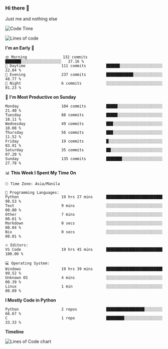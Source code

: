 ### Hi there 👋

Just me and nothing else


<!--START_SECTION:waka-->
![Code Time](http://img.shields.io/badge/Code%20Time-83%20hrs%2048%20mins-blue)

![Lines of code](https://img.shields.io/badge/From%20Hello%20World%20I%27ve%20Written-906.9%20thousand%20lines%20of%20code-blue)

**I'm an Early 🐤** 

```text
🌞 Morning                132 commits         ███████░░░░░░░░░░░░░░░░░░   27.16 % 
🌆 Daytime                111 commits         ██████░░░░░░░░░░░░░░░░░░░   22.84 % 
🌃 Evening                237 commits         ████████████░░░░░░░░░░░░░   48.77 % 
🌙 Night                  6 commits           ░░░░░░░░░░░░░░░░░░░░░░░░░   01.23 % 
```
📅 **I'm Most Productive on Sunday** 

```text
Monday                   104 commits         █████░░░░░░░░░░░░░░░░░░░░   21.40 % 
Tuesday                  88 commits          █████░░░░░░░░░░░░░░░░░░░░   18.11 % 
Wednesday                49 commits          ███░░░░░░░░░░░░░░░░░░░░░░   10.08 % 
Thursday                 56 commits          ███░░░░░░░░░░░░░░░░░░░░░░   11.52 % 
Friday                   19 commits          █░░░░░░░░░░░░░░░░░░░░░░░░   03.91 % 
Saturday                 35 commits          ██░░░░░░░░░░░░░░░░░░░░░░░   07.20 % 
Sunday                   135 commits         ███████░░░░░░░░░░░░░░░░░░   27.78 % 
```


📊 **This Week I Spent My Time On** 

```text
🕑︎ Time Zone: Asia/Manila

💬 Programming Languages: 
Python                   19 hrs 27 mins      █████████████████████████   98.53 % 
Text                     9 mins              ░░░░░░░░░░░░░░░░░░░░░░░░░   00.80 % 
Other                    7 mins              ░░░░░░░░░░░░░░░░░░░░░░░░░   00.61 % 
Markdown                 0 secs              ░░░░░░░░░░░░░░░░░░░░░░░░░   00.04 % 
Nix                      0 secs              ░░░░░░░░░░░░░░░░░░░░░░░░░   00.01 % 

🔥 Editors: 
VS Code                  19 hrs 45 mins      █████████████████████████   100.00 % 

💻 Operating System: 
Windows                  19 hrs 39 mins      █████████████████████████   99.52 % 
Unknown OS               4 mins              ░░░░░░░░░░░░░░░░░░░░░░░░░   00.39 % 
Linux                    1 min               ░░░░░░░░░░░░░░░░░░░░░░░░░   00.09 % 
```

**I Mostly Code in Python** 

```text
Python                   2 repos             █████████████████░░░░░░░░   66.67 % 
C                        1 repo              ████████░░░░░░░░░░░░░░░░░   33.33 % 
```



**Timeline**

![Lines of Code chart](https://raw.githubusercontent.com/mauring55/mauring55/main/assets/bar_graph.png)


<!--END_SECTION:waka-->

